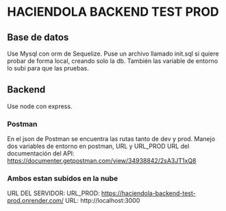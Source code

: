 # HACIENDOLA BACKEND TEST PROD

## Base de datos

Use Mysql con orm de Sequelize.
Puse un archivo llamado init.sql si quiere probar de forma local, creando solo la db.
También las variable de entorno lo subi para que las pruebas.

## Backend

Use node con express.

### Postman

En el json de Postman se encuentra las rutas tanto de dev y prod.
Manejo dos variables de entorno en postman, URL y URL_PROD
URL del documentación del API: https://documenter.getpostman.com/view/34938842/2sA3JT1xQ8

### Ambos estan subidos en la nube

URL DEL SERVIDOR:
URL_PROD: https://haciendola-backend-test-prod.onrender.com/
URL: http://localhost:3000
